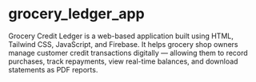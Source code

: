 # grocery_ledger_app
Grocery Credit Ledger is a web-based application built using HTML, Tailwind CSS, JavaScript, and Firebase. It helps grocery shop owners manage customer credit transactions digitally — allowing them to record purchases, track repayments, view real-time balances, and download statements as PDF reports.

